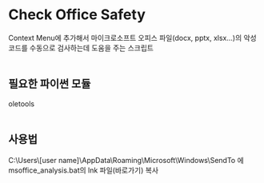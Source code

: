 # Check Office Safety
Context Menu에 추가해서 마이크로소프트 오피스 파일(docx, pptx, xlsx...)의 악성코드를 수동으로 검사하는데 도움을 주는 스크립트</br>
</br>
## 필요한 파이썬 모듈</br>
oletools</br>
</br>
## 사용법</br>
C:\Users\\[user name]\AppData\Roaming\Microsoft\Windows\SendTo 에 msoffice_analysis.bat의 lnk 파일(바로가기) 복사
